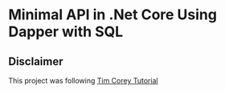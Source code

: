 # Minimal API in .Net Core Using Dapper with SQL

## Disclaimer

This project was following [Tim Corey Tutorial](https://www.youtube.com/watch?v=5tYSO5mAjXs)
